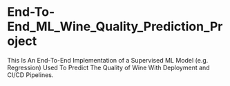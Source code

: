 # End-To-End_ML_Wine_Quality_Prediction_Project
This Is An End-To-End Implementation of a Supervised ML Model (e.g. Regression) Used To Predict The Quality of Wine With Deployment and CI/CD Pipelines.

